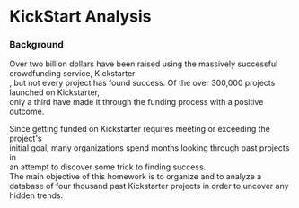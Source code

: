 <h1>KickStart Analysis </h1>
<h3>Background</h3>

Over two billion dollars have been raised using the massively successful crowdfunding service, Kickstarter</br >
, but not every project has found success. Of the over 300,000 projects launched on Kickstarter, </br >
only a third have made it through the funding process with a positive outcome. 


Since getting funded on Kickstarter requires meeting or exceeding the project's </br >
initial goal, many organizations spend months looking through past projects in </br >
an attempt to discover some trick to finding success. </br >
The main objective of this homework is to organize and to analyze a database of four thousand past Kickstarter projects in order to uncover any hidden trends.
